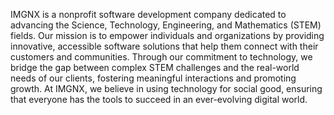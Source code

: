 IMGNX is a nonprofit software development company dedicated to advancing the Science, Technology, Engineering, and Mathematics (STEM) fields. Our mission is to empower individuals and organizations by providing innovative, accessible software solutions that help them connect with their customers and communities. Through our commitment to technology, we bridge the gap between complex STEM challenges and the real-world needs of our clients, fostering meaningful interactions and promoting growth. At IMGNX, we believe in using technology for social good, ensuring that everyone has the tools to succeed in an ever-evolving digital world.
